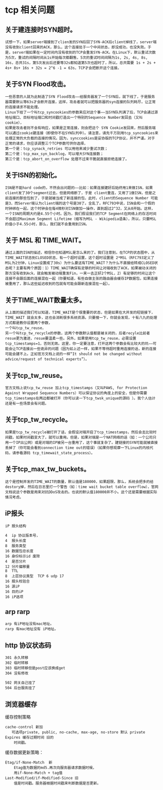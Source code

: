 # tcp 相关问题

## 关于建连接时SYN超时。
    试想一下，如果server端接到了clien发的SYN后回了SYN-ACK后client掉线了，server端没有收到client回来的ACK，那么，这个连接处于一个中间状态，即没成功，也没失败。于是，server端如果在一定时间内没有收到的TCP会重发SYN-ACK。在Linux下，默认重试次数为5次，重试的间隔时间从1s开始每次都翻售，5次的重试时间间隔为1s, 2s, 4s, 8s, 16s，总共31s，第5次发出后还要等32s都知道第5次也超时了，所以，总共需要 1s + 2s + 4s+ 8s+ 16s + 32s = 2^6 -1 = 63s，TCP才会把断开这个连接。

## 关于SYN Flood攻击。
    一些恶意的人就为此制造了SYN Flood攻击——给服务器发了一个SYN后，就下线了，于是服务器需要默认等63s才会断开连接，这样，攻击者就可以把服务器的syn连接的队列耗尽，让正常的连接请求不能处理。
    Linux下给了一个叫tcp_syncookies的参数来应对这个事——当SYN队列满了后，TCP会通过源地址端口、目标地址端口和时间戳打造出一个特别的Sequence Number发回去（又叫cookie），
    如果是攻击者则不会有响应，如果是正常连接，则会把这个 SYN Cookie发回来，然后服务端可以通过cookie建连接（即使你不在SYN队列中）。请注意，请先千万别用tcp_syncookies来处理正常的大负载的连接的情况。因为，synccookies是妥协版的TCP协议，并不严谨。对于正常的请求，你应该调整三个TCP参数可供你选择，
    第一个是：tcp_synack_retries 可以用他来减少重试次数；
    第二个是：tcp_max_syn_backlog，可以增大SYN连接数；
    第三个是：tcp_abort_on_overflow 处理不过来干脆就直接拒绝连接了。

## 关于ISN的初始化。
    ISN是不能hard code的，不然会出问题的——比如：如果连接建好后始终用1来做ISN，如果client发了30个segment过去，但是网络断了，于是 client重连，又用了1做ISN，但是之前连接的那些包到了，于是就被当成了新连接的包，此时，client的Sequence Number 可能是3，而Server端认为client端的这个号是30了。全乱了。RFC793中说，ISN会和一个假的时钟绑在一起，这个时钟会在每4微秒对ISN做加一操作，直到超过2^32，又从0开始。这样，一个ISN的周期大约是4.55个小时。因为，我们假设我们的TCP Segment在网络上的存活时间不会超过Maximum Segment Lifetime（缩写为MSL - Wikipedia语条），所以，只要MSL的值小于4.55小时，那么，我们就不会重用到ISN。
## 关于 MSL 和 TIME_WAIT。
    通过上面的ISN的描述，相信你也知道MSL是怎么来的了。我们注意到，在TCP的状态图中，从TIME_WAIT状态到CLOSED状态，有一个超时设置，这个超时设置是 2*MSL（RFC793定义了MSL为2分钟，Linux设置成了30s）为什么要这有TIME_WAIT？为什么不直接给转成CLOSED状态呢？主要有两个原因：1）TIME_WAIT确保有足够的时间让对端收到了ACK，如果被动关闭的那方没有收到Ack，就会触发被动端重发Fin，一来一去正好2个MSL，2）有足够的时间让这个连接不会跟后面的连接混在一起（你要知道，有些自做主张的路由器会缓存IP数据包，如果连接被重用了，那么这些延迟收到的包就有可能会跟新连接混在一起）。

## 关于TIME_WAIT数量太多。
    从上面的描述我们可以知道，TIME_WAIT是个很重要的状态，但是如果在大并发的短链接下，TIME_WAIT 就会太多，这也会消耗很多系统资源。只要搜一下，你就会发现，十有八九的处理方式都是教你设置两个参数，
    一个叫tcp_tw_reuse，
    另一个叫tcp_tw_recycle的参数，这两个参数默认值都是被关闭的，后者recyle比前者resue更为激进，resue要温柔一些。另外，如果使用tcp_tw_reuse，必需设置tcp_timestamps=1，否则无效。这里，你一定要注意，打开这两个参数会有比较大的坑——可能会让TCP连接出一些诡异的问题（因为如上述一样，如果不等待超时重用连接的话，新的连接可能会建不上。正如官方文档上说的一样“It should not be changed without advice/request of technical experts”）。
## 关于tcp_tw_reuse。
    官方文档上说tcp_tw_reuse 加上tcp_timestamps（又叫PAWS, for Protection Against Wrapped Sequence Numbers）可以保证协议的角度上的安全，但是你需要tcp_timestamps在两边都被打开（你可以读一下tcp_twsk_unique的源码 ）。我个人估计还是有一些场景会有问题。
## 关于tcp_tw_recycle。
    如果是tcp_tw_recycle被打开了话，会假设对端开启了tcp_timestamps，然后会去比较时间戳，如果时间戳变大了，就可以重用。但是，如果对端是一个NAT网络的话（如：一个公司只用一个IP出公网）或是对端的IP被另一台重用了，这个事就复杂了。建链接的SYN可能就被直接丢掉了（你可能会看到connection time out的错误）（如果你想观摩一下Linux的内核代码，请参看源码 tcp_timewait_state_process）。
## 关于tcp_max_tw_buckets。
    这个是控制并发的TIME_WAIT的数量，默认值是180000，如果超限，那么，系统会把多的给destory掉，然后在日志里打一个警告（如：time wait bucket table overflow），官网文档说这个参数是用来对抗DDoS攻击的。也说的默认值180000并不小。这个还是需要根据实际情况考虑。

## iP报头
    iP 报头结构

    4  ip 协议版本号，
    4  报头长度
    8  服务类型
    16 数据包总长度
    16 身份标示id 废除
    4  是否分片
    12 分片偏移量
    8  TTL
    8  上层协议类型  TCP 6 udp 17
    16 报头校验合
    16 源iP
    16 目的iP
    16 iP选项

## arp rarp
    arp 有iP地址没有mac地址。
    rarp 有mac地址没有 iP地址。
## http 协议状态码

    301 永久转移
    302 临时转移
    303 临时转移但是post应该换成get
    304 没有修改

    502 网关自己挂了
    504 后台服务挂了

## 浏览器缓存
缓存控制策略
    
    cache-control 新加
       可选项private, public, no-cache, max-age, no-store 默认 private
    Expires 缓存过期时间 旧的
        时间戳。

缓存数据更新策略：    
    
    Etag/if-None-Match  新  
        Etag值为数据的md5.再次向服务器请求数据时候，
        用if-None-Match + tag值 
    Last-Modified/if-Modified-Since 旧
        值是时间戳。服务器根据时间戳来判断数据是否更新。
